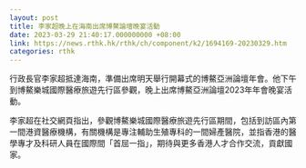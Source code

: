 ```yaml
---
layout: post
title: 李家超晚上在海南出席博鰲論壇晚宴活動
date: 2023-03-29 21:40:17.000000000 +08:00
link: https://news.rthk.hk/rthk/ch/component/k2/1694169-20230329.htm
categories: rthk
---
```


行政長官李家超抵達海南，準備出席明天舉行開幕式的博鰲亞洲論壇年會。他下午到博鰲樂城國際醫療旅遊先行區參觀，晚上出席博鰲亞洲論壇2023年年會晚宴活動。

李家超在社交網頁指出，參觀博鰲樂城國際醫療旅遊先行區期間，包括到訪區內第一間港資醫療機構，有關機構是專注輔助生殖專科的一間婦產醫院，並指香港的醫學專才及科研人員在國際間「首屈一指」，期待與更多香港人才合作交流，貢獻國家。
